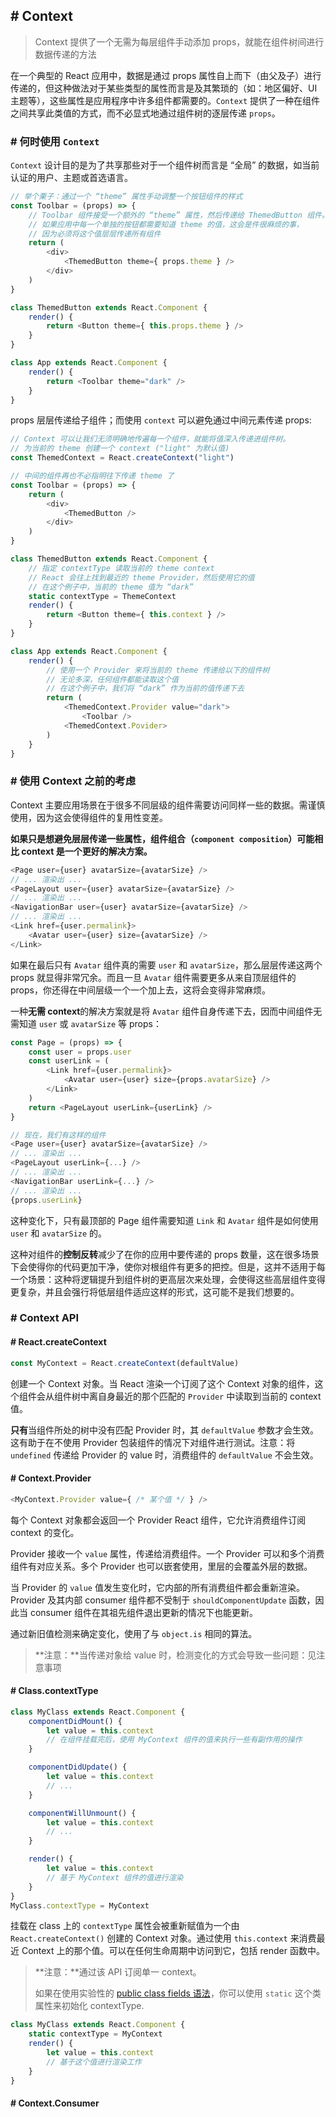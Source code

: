 ## # Context

> Context 提供了一个无需为每层组件手动添加 props，就能在组件树间进行数据传递的方法

在一个典型的 React 应用中，数据是通过 props 属性自上而下（由父及子）进行传递的，但这种做法对于某些类型的属性而言是及其繁琐的（如：地区偏好、UI主题等），这些属性是应用程序中许多组件都需要的。`Context` 提供了一种在组件之间共享此类值的方式，而不必显式地通过组件树的逐层传递 `props`。

### # 何时使用 `Context`

`Context` 设计目的是为了共享那些对于一个组件树而言是 “全局” 的数据，如当前认证的用户、主题或首选语言。

```javascript
// 举个栗子：通过一个 “theme” 属性手动调整一个按钮组件的样式
const Toolbar = (props) => {
    // Toolbar 组件接受一个额外的 “theme” 属性，然后传递给 ThemedButton 组件。
    // 如果应用中每一个单独的按钮都需要知道 theme 的值，这会是件很麻烦的事，
    // 因为必须将这个值层层传递所有组件
    return (
        <div>
            <ThemedButton theme={ props.theme } />
        </div>
    )
}

class ThemedButton extends React.Component {
    render() {
        return <Button theme={ this.props.theme } />
    }
}

class App extends React.Component {
    render() {
        return <Toolbar theme="dark" />
    }
}
```

props 层层传递给子组件；而使用 `context` 可以避免通过中间元素传递 props:

```javascript
// Context 可以让我们无须明确地传遍每一个组件，就能将值深入传递进组件树。
// 为当前的 theme 创建一个 context ("light" 为默认值)
const ThemedContext = React.createContext("light")

// 中间的组件再也不必指明往下传递 theme 了
const Toolbar = (props) => {
    return (
        <div>
            <ThemedButton />
        </div>
    )
}

class ThemedButton extends React.Component {
    // 指定 contextType 读取当前的 theme context
    // React 会往上找到最近的 theme Provider，然后使用它的值
    // 在这个例子中，当前的 theme 值为 “dark”
    static contextType = ThemeContext
    render() {
        return <Button theme={ this.context } />
    }
}

class App extends React.Component {
    render() {
        // 使用一个 Provider 来将当前的 theme 传递给以下的组件树
        // 无论多深，任何组件都能读取这个值
        // 在这个例子中，我们将 “dark” 作为当前的值传递下去
        return (
            <ThemedContext.Provider value="dark">
                <Toolbar /> 
            <ThemedContext.Povider>
        )
    }
}
```

### # 使用 Context 之前的考虑

Context 主要应用场景在于很多不同层级的组件需要访问同样一些的数据。需谨慎使用，因为这会使得组件的复用性变差。

**如果只是想避免层层传递一些属性，组件组合（`component composition`）可能相比 context 是一个更好的解决方案。**

```javascript
<Page user={user} avatarSize={avatarSize} />
// ... 渲染出 ...
<PageLayout user={user} avatarSize={avatarSize} />
// ... 渲染出 ...
<NavigationBar user={user} avatarSize={avatarSize} />
// ... 渲染出 ...
<Link href={user.permalink}>
    <Avatar user={user} size={avatarSize} />
</Link>
```

如果在最后只有 `Avatar` 组件真的需要 `user` 和 `avatarSize`，那么层层传递这两个 props 就显得非常冗余。而且一旦 `Avatar` 组件需要更多从来自顶层组件的 props，你还得在中间层级一个一个加上去，这将会变得非常麻烦。

一种**无需 context**的解决方案就是将 `Avatar` 组件自身传递下去，因而中间组件无需知道 `user` 或 `avatarSize` 等 props：

```javascript
const Page = (props) => {
    const user = props.user
    const userLink = (
        <Link href={user.permalink}>
            <Avatar user={user} size={props.avatarSize} />
        </Link>
    )
    return <PageLayout userLink={userLink} />
}

// 现在，我们有这样的组件
<Page user={user} avatarSize={avatarSize} />
// ... 渲染出 ...
<PageLayout userLink={...} />
// ... 渲染出 ...
<NavigationBar userLink={...} />
// ... 渲染出 ...
{props.userLink}
```

这种变化下，只有最顶部的 Page 组件需要知道 `Link` 和 `Avatar` 组件是如何使用 `user` 和 `avatarSize` 的。

这种对组件的**控制反转**减少了在你的应用中要传递的 props 数量，这在很多场景下会使得你的代码更加干净，使你对根组件有更多的把控。但是，这并不适用于每一个场景：这种将逻辑提升到组件树的更高层次来处理，会使得这些高层组件变得更复杂，并且会强行将低层组件适应这样的形式，这可能不是我们想要的。

### # Context API

#### # React.createContext 

```javascript
const MyContext = React.createContext(defaultValue)
```

创建一个 Context 对象。当 React 渲染一个订阅了这个 Context 对象的组件，这个组件会从组件树中离自身最近的那个匹配的 `Provider` 中读取到当前的 context 值。

**只有**当组件所处的树中没有匹配 Provider 时，其 `defaultValue` 参数才会生效。这有助于在不使用 Provider 包装组件的情况下对组件进行测试。注意：将 `undefined` 传递给 Provider 的 value 时，消费组件的 `defaultValue` 不会生效。

#### # Context.Provider 

```javascript
<MyContext.Provider value={ /* 某个值 */ } />
```

每个 Context 对象都会返回一个 Provider React 组件，它允许消费组件订阅 context 的变化。

Provider 接收一个 `value` 属性，传递给消费组件。一个 Provider 可以和多个消费组件有对应关系。多个 Provider 也可以嵌套使用，里层的会覆盖外层的数据。

当 Provider 的 `value` 值发生变化时，它内部的所有消费组件都会重新渲染。Provider 及其内部 consumer 组件都不受制于 `shouldComponentUpdate` 函数，因此当 consumer 组件在其祖先组件退出更新的情况下也能更新。

通过新旧值检测来确定变化，使用了与 `object.is` 相同的算法。

> **注意：**当传递对象给 value 时，检测变化的方式会导致一些问题：见注意事项

#### # Class.contextType

```javascript
class MyClass extends React.Component {
    componentDidMount() {
        let value = this.context
        // 在组件挂载完后，使用 MyContext 组件的值来执行一些有副作用的操作
    }

    componentDidUpdate() {
        let value = this.context
        // ...
    }

    componentWillUnmount() {
        let value = this.context
        // ...
    }

    render() {
        let value = this.context
        // 基于 MyContext 组件的值进行渲染
    }
}
MyClass.contextType = MyContext
```

挂载在 class 上的 `contextType` 属性会被重新赋值为一个由 `React.createContext()` 创建的 Context 对象。通过使用 `this.context` 来消费最近 Context 上的那个值。可以在任何生命周期中访问到它，包括 render 函数中。

> **注意：**通过该 API 订阅单一 context。
> 
> 如果在使用实验性的 [public class fields 语法](https://babeljs.io/docs/plugins/transform-class-properties/)，你可以使用 `static` 这个类属性来初始化 contextType.

```javascript
class MyClass extends React.Component {
    static contextType = MyContext
    render() {
        let value = this.context
        // 基于这个值进行渲染工作
    }
}
```

#### # Context.Consumer

